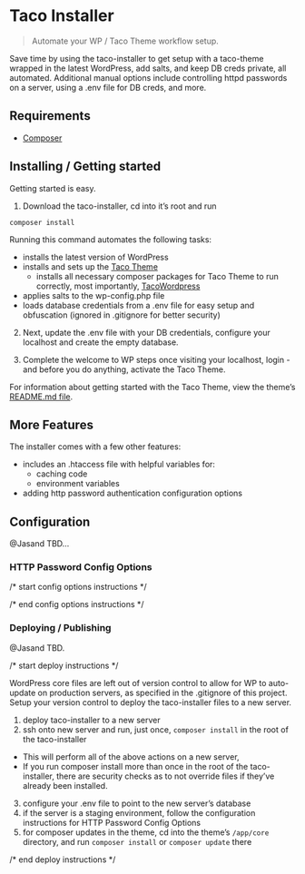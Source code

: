 # Taco Installer
> Automate your WP / Taco Theme workflow setup.

Save time by using the taco-installer to get setup with a taco-theme wrapped in the latest WordPress, add salts, and keep DB creds private, all automated. Additional manual options include controlling httpd passwords on a server, using a .env file for DB creds, and more.

## Requirements
* [Composer](https://getcomposer.org/)

## Installing / Getting started

Getting started is easy.

1. Download the taco-installer, cd into it’s root and run

```shell
composer install
```

Running this command automates the following tasks:
* installs the latest version of WordPress
* installs and sets up the [Taco Theme](https://github.com/tacowordpress/taco-theme)
  * installs all necessary composer packages for Taco Theme to run correctly, most importantly, [TacoWordpress](https://github.com/tacowordpress/tacowordpress)
* applies salts to the wp-config.php file
* loads database credentials from a .env file for easy setup and obfuscation (ignored in .gitignore for better security)

2. Next, update the .env file with your DB credentials, configure your localhost and create the empty database.

3. Complete the welcome to WP steps once visiting your localhost, login - and before you do anything, activate the Taco Theme.

For information about getting started with the Taco Theme, view the theme’s [README.md file](http://google.com).

## More Features

The installer comes with a few other features:

* includes an .htaccess file with helpful variables for:
  * caching code
  * environment variables
* adding http password authentication configuration options

## Configuration

@Jasand TBD…

### HTTP Password Config Options
/* start config options instructions */

/* end config options instructions */

### Deploying / Publishing

@Jasand TBD.

/* start deploy instructions */

WordPress core files are left out of version control to allow for WP to auto-update on production servers, as specified in the .gitignore of this project. Setup your version control to deploy the taco-installer files to a new server.

1. deploy taco-installer to a new server
2. ssh onto new server and run, just once, `composer install` in the root of the taco-installer
  * This will perform all of the above actions on a new server,
  * If you run composer install more than once in the root of the taco-installer, there are security checks as to not override files if they’ve already been installed.
3. configure your .env file to point to the new server’s database
4. if the server is a staging environment, follow the configuration instructions for HTTP Password Config Options
5. for composer updates in the theme, cd into the theme’s `/app/core` directory, and run `composer install` or `composer update` there

/* end deploy instructions */
